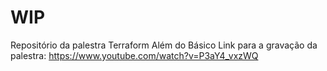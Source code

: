 # WIP

Repositório da palestra Terraform Além do Básico
Link para a gravação da palestra: https://www.youtube.com/watch?v=P3aY4_vxzWQ
